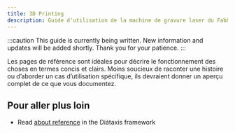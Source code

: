```yaml
---
title: 3D Printing
description: Guide d'utilisation de la machine de gravure laser du FabLab.
---
```


:::caution
This guide is currently being written. New information and updates will be added shortly. Thank you for your patience.
:::

Les pages de référence sont idéales pour décrire le fonctionnement des choses en termes concis et clairs.
Moins soucieux de raconter une histoire ou d’aborder un cas d’utilisation spécifique, ils devraient donner un aperçu complet de ce que vous documentez.

## Pour aller plus loin

- Read [about reference](https://diataxis.fr/reference/) in the Diátaxis framework